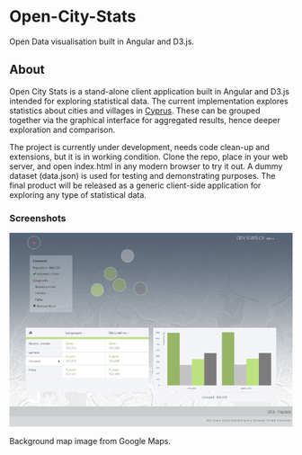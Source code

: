 # Open-City-Stats

Open Data visualisation built in Angular and D3.js.

## About

Open City Stats is a stand-alone client application built in Angular and D3.js intended for exploring statistical data. The current implementation explores statistics about cities and villages in [Cyprus](http://en.wikipedia.org/wiki/Cyprus). These can be grouped together via the graphical interface for aggregated results, hence deeper exploration and comparison.

The project is currently under development, needs code clean-up and extensions, but it is in working condition. Clone the repo, place in your web server, and open index.html in any modern browser to try it out. A dummy dataset (data.json) is used for testing and demonstrating purposes. The final product will be released as a generic client-side application for exploring any type of statistical data. 

### Screenshots

![alt tag](./img/05.55.17.png)

Background map image from Google Maps.
